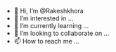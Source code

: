 - 👋 Hi, I’m @Rakeshkhora
- 👀 I’m interested in ...
- 🌱 I’m currently learning ...
- 💞️ I’m looking to collaborate on ...
- 📫 How to reach me ...

<!---
Rakeshkhora/Rakeshkhora is a ✨ special ✨ repository because its `README.md` (this file) appears on your GitHub profile.
You can click the Preview link to take a look at your changes.
--->
